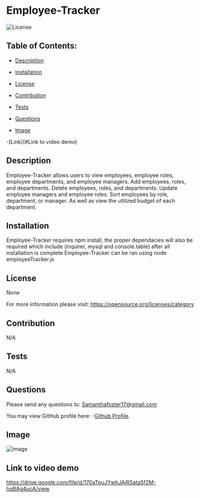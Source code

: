 # Employee-Tracker
   
![License](https://img.shields.io/badge/License-None-blue.svg "License Badge")


## Table of Contents:

- [Description](#description)

- [Installation](#installation)

- [License](#license) 

- [Contribution](#contribution)

- [Tests](#tests)

- [Questions](#questions) 

- [Image](#Image)

 -[Link](#Link to video demo)


## Description
Employee-Tracker allows users to view employees, employee roles, employee departments, and employee managers. Add employees, roles, and departments. Delete employees, roles, and departments. Update employee managers and employee roles. Sort employees by role, department, or manager. As well as view the utilized budget of each department. 
  
## Installation 
Employee-Tracker requires npm install, the proper dependacies will also be required which include (inquirer, mysql and console.table) after all installation is complete Employee-Tracker can be ran using node employeeTracker.js 
  
## License
None

For more information please visit: 
https://opensource.org/licenses/category
  
## Contribution 
N/A 
  
## Tests
N/A 
  
## Questions 
Please send any questions to: Samanthafoster17@gmail.com

You may view GitHub profile here: 
-[Github Profile](https://github.com/Samanthafoster17).

## Image
![image](https://user-images.githubusercontent.com/68489432/99110687-c7ba0800-25b8-11eb-929b-8d12b973c33e.png)

## Link to video demo
https://drive.google.com/file/d/170aTpuJYwhJAjRSata5f2M-hqBAg4ucA/view
